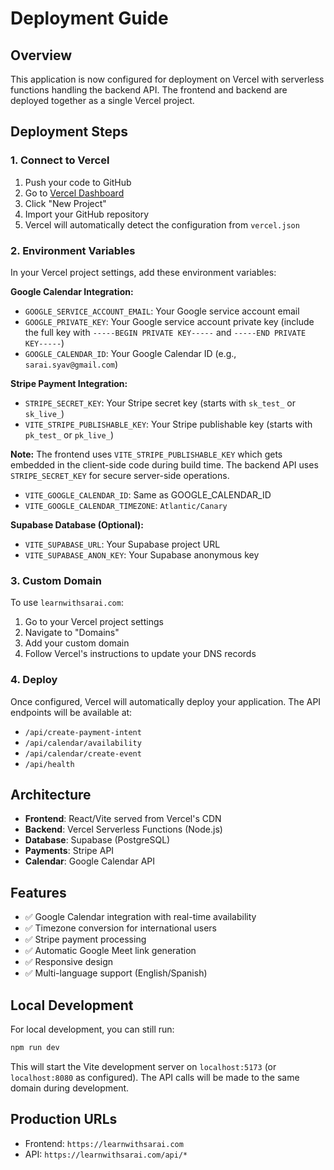 # Deployment Guide

## Overview
This application is now configured for deployment on Vercel with serverless functions handling the backend API. The frontend and backend are deployed together as a single Vercel project.

## Deployment Steps

### 1. Connect to Vercel
1. Push your code to GitHub
2. Go to [Vercel Dashboard](https://vercel.com/dashboard)
3. Click "New Project"
4. Import your GitHub repository
5. Vercel will automatically detect the configuration from `vercel.json`

### 2. Environment Variables
In your Vercel project settings, add these environment variables:

**Google Calendar Integration:**
- `GOOGLE_SERVICE_ACCOUNT_EMAIL`: Your Google service account email
- `GOOGLE_PRIVATE_KEY`: Your Google service account private key (include the full key with `-----BEGIN PRIVATE KEY-----` and `-----END PRIVATE KEY-----`)
- `GOOGLE_CALENDAR_ID`: Your Google Calendar ID (e.g., `sarai.syav@gmail.com`)

**Stripe Payment Integration:**
- `STRIPE_SECRET_KEY`: Your Stripe secret key (starts with `sk_test_` or `sk_live_`)
- `VITE_STRIPE_PUBLISHABLE_KEY`: Your Stripe publishable key (starts with `pk_test_` or `pk_live_`)

**Note:** The frontend uses `VITE_STRIPE_PUBLISHABLE_KEY` which gets embedded in the client-side code during build time. The backend API uses `STRIPE_SECRET_KEY` for secure server-side operations.
- `VITE_GOOGLE_CALENDAR_ID`: Same as GOOGLE_CALENDAR_ID
- `VITE_GOOGLE_CALENDAR_TIMEZONE`: `Atlantic/Canary`

**Supabase Database (Optional):**
- `VITE_SUPABASE_URL`: Your Supabase project URL
- `VITE_SUPABASE_ANON_KEY`: Your Supabase anonymous key

### 3. Custom Domain
To use `learnwithsarai.com`:
1. Go to your Vercel project settings
2. Navigate to "Domains"
3. Add your custom domain
4. Follow Vercel's instructions to update your DNS records

### 4. Deploy
Once configured, Vercel will automatically deploy your application. The API endpoints will be available at:
- `/api/create-payment-intent`
- `/api/calendar/availability`
- `/api/calendar/create-event`
- `/api/health`

## Architecture
- **Frontend**: React/Vite served from Vercel's CDN
- **Backend**: Vercel Serverless Functions (Node.js)
- **Database**: Supabase (PostgreSQL)
- **Payments**: Stripe API
- **Calendar**: Google Calendar API

## Features
- ✅ Google Calendar integration with real-time availability
- ✅ Timezone conversion for international users
- ✅ Stripe payment processing
- ✅ Automatic Google Meet link generation
- ✅ Responsive design
- ✅ Multi-language support (English/Spanish)

## Local Development
For local development, you can still run:
```bash
npm run dev
```

This will start the Vite development server on `localhost:5173` (or `localhost:8080` as configured). The API calls will be made to the same domain during development.

## Production URLs
- Frontend: `https://learnwithsarai.com`
- API: `https://learnwithsarai.com/api/*` 